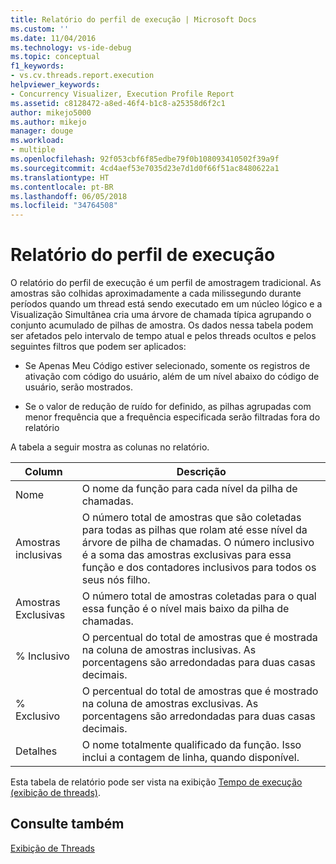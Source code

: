 ```yaml
---
title: Relatório do perfil de execução | Microsoft Docs
ms.custom: ''
ms.date: 11/04/2016
ms.technology: vs-ide-debug
ms.topic: conceptual
f1_keywords:
- vs.cv.threads.report.execution
helpviewer_keywords:
- Concurrency Visualizer, Execution Profile Report
ms.assetid: c8128472-a8ed-46f4-b1c8-a25358d6f2c1
author: mikejo5000
ms.author: mikejo
manager: douge
ms.workload:
- multiple
ms.openlocfilehash: 92f053cbf6f85edbe79f0b108093410502f39a9f
ms.sourcegitcommit: 4cd4aef53e7035d23e7d1d0f66f51ac8480622a1
ms.translationtype: HT
ms.contentlocale: pt-BR
ms.lasthandoff: 06/05/2018
ms.locfileid: "34764508"
---
```

# <a name="execution-profile-report"></a>Relatório do perfil de execução
O relatório do perfil de execução é um perfil de amostragem tradicional. As amostras são colhidas aproximadamente a cada milissegundo durante períodos quando um thread está sendo executado em um núcleo lógico e a Visualização Simultânea cria uma árvore de chamada típica agrupando o conjunto acumulado de pilhas de amostra. Os dados nessa tabela podem ser afetados pelo intervalo de tempo atual e pelos threads ocultos e pelos seguintes filtros que podem ser aplicados:  
  
-   Se Apenas Meu Código estiver selecionado, somente os registros de ativação com código do usuário, além de um nível abaixo do código de usuário, serão mostrados.  
  
-   Se o valor de redução de ruído for definido, as pilhas agrupadas com menor frequência que a frequência especificada serão filtradas fora do relatório  
  
 A tabela a seguir mostra as colunas no relatório.  
  
|Column|Descrição|  
|------------|-----------------|  
|Nome|O nome da função para cada nível da pilha de chamadas.|  
|Amostras inclusivas|O número total de amostras que são coletadas para todas as pilhas que rolam até esse nível da árvore de pilha de chamadas. O número inclusivo é a soma das amostras exclusivas para essa função e dos contadores inclusivos para todos os seus nós filho.|  
|Amostras Exclusivas|O número total de amostras coletadas para o qual essa função é o nível mais baixo da pilha de chamadas.|  
|% Inclusivo|O percentual do total de amostras que é mostrada na coluna de amostras inclusivas. As porcentagens são arredondadas para duas casas decimais.|  
|% Exclusivo|O percentual do total de amostras que é mostrado na coluna de amostras exclusivas. As porcentagens são arredondadas para duas casas decimais.|  
|Detalhes|O nome totalmente qualificado da função. Isso inclui a contagem de linha, quando disponível.|  
  
 Esta tabela de relatório pode ser vista na exibição [Tempo de execução (exibição de threads)](../profiling/execution-time-threads-view.md).  
  
## <a name="see-also"></a>Consulte também  
 [Exibição de Threads](../profiling/threads-view-parallel-performance.md)